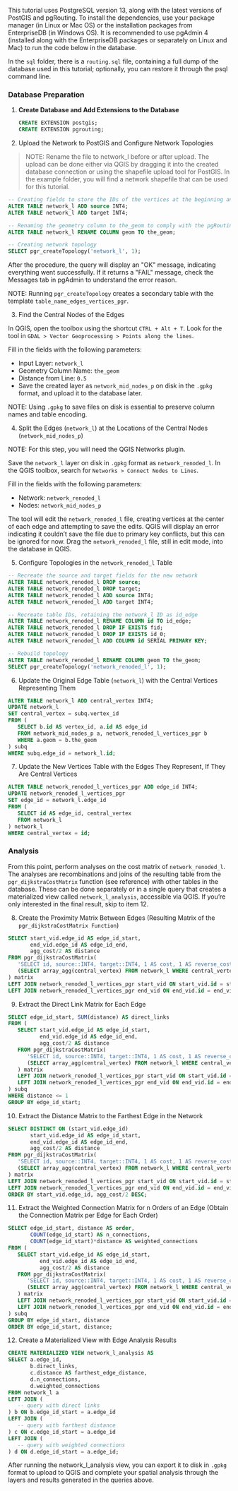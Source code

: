 This tutorial uses PostgreSQL version 13, along with the latest versions of PostGIS and pgRouting. To install the dependencies, use your package manager (in Linux or Mac OS) or the installation packages from EnterpriseDB (in Windows OS). It is recommended to use pgAdmin 4 (installed along with the EnterpriseDB packages or separately on Linux and Mac) to run the code below in the database.

In the `sql` folder, there is a `routing.sql` file, containing a full dump of the database used in this tutorial; optionally, you can restore it through the psql command line.

### Database Preparation

1. **Create Database and Add Extensions to the Database**

   ```sql
   CREATE EXTENSION postgis;
   CREATE EXTENSION pgrouting;
   ```
2. Upload the Network to PostGIS and Configure Network Topologies

> NOTE: Rename the file to network_l before or after upload. The upload can be done either via QGIS by dragging it into the created database connection or using the shapefile upload tool for PostGIS. In the example folder, you will find a network shapefile that can be used for this tutorial.

```sql
-- Creating fields to store the IDs of the vertices at the beginning and end of the edges
ALTER TABLE network_l ADD source INT4;
ALTER TABLE network_l ADD target INT4;

-- Renaming the geometry column to the_geom to comply with the pgRouting standard. This step is optional if the geometry column name is already 'the_geom'
ALTER TABLE network_l RENAME COLUMN geom TO the_geom;

-- Creating network topology
SELECT pgr_createTopology('network_l', 1);
```

After the procedure, the query will display an "OK" message, indicating everything went successfully. If it returns a "FAIL" message, check the Messages tab in pgAdmin to understand the error reason.

NOTE: Running `pgr_createTopology` creates a secondary table with the template `table_name_edges_vertices_pgr`.

3. Find the Central Nodes of the Edges

In QGIS, open the toolbox using the shortcut `CTRL + Alt + T`. Look for the tool in `GDAL > Vector Geoprocessing > Points along the lines`.

Fill in the fields with the following parameters:

- Input Layer: `network_l`
- Geometry Column Name: `the_geom`
- Distance from Line: `0.5`
- Save the created layer as `network_mid_nodes_p` on disk in the `.gpkg` format, and upload it to the database later.

NOTE: Using `.gpkg` to save files on disk is essential to preserve column names and table encoding.

4. Split the Edges (`network_l`) at the Locations of the Central Nodes (`network_mid_nodes_p`)

NOTE: For this step, you will need the QGIS Networks plugin.

Save the `network_l` layer on disk in `.gpkg` format as `network_renoded_l`. In the QGIS toolbox, search for `Networks > Connect Nodes to Lines`.

Fill in the fields with the following parameters:

- Network: `network_renoded_l`
- Nodes: `network_mid_nodes_p`

The tool will edit the `network_renoded_l` file, creating vertices at the center of each edge and attempting to save the edits. QGIS will display an error indicating it couldn’t save the file due to primary key conflicts, but this can be ignored for now. Drag the `network_renoded_l` file, still in edit mode, into the database in QGIS.

5. Configure Topologies in the `network_renoded_l` Table
``` sql
-- Recreate the source and target fields for the new network
ALTER TABLE network_renoded_l DROP source;
ALTER TABLE network_renoded_l DROP target;
ALTER TABLE network_renoded_l ADD source INT4;
ALTER TABLE network_renoded_l ADD target INT4;

-- Recreate table IDs, retaining the network_l ID as id_edge
ALTER TABLE network_renoded_l RENAME COLUMN id TO id_edge;
ALTER TABLE network_renoded_l DROP IF EXISTS fid;
ALTER TABLE network_renoded_l DROP IF EXISTS id_0;
ALTER TABLE network_renoded_l ADD COLUMN id SERIAL PRIMARY KEY;

-- Rebuild topology
ALTER TABLE network_renoded_l RENAME COLUMN geom TO the_geom;
SELECT pgr_createTopology('network_renoded_l', 1);
```

6. Update the Original Edge Table (`network_l`) with the Central Vertices Representing Them
```sql
ALTER TABLE network_l ADD central_vertex INT4;
UPDATE network_l
SET central_vertex = subq.vertex_id
FROM (
   SELECT b.id AS vertex_id, a.id AS edge_id
   FROM network_mid_nodes_p a, network_renoded_l_vertices_pgr b
   WHERE a.geom = b.the_geom
) subq
WHERE subq.edge_id = network_l.id;
```

7. Update the New Vertices Table with the Edges They Represent, If They Are Central Vertices
```sql
ALTER TABLE network_renoded_l_vertices_pgr ADD edge_id INT4;
UPDATE network_renoded_l_vertices_pgr
SET edge_id = network_l.edge_id
FROM (
   SELECT id AS edge_id, central_vertex
   FROM network_l
) network_l
WHERE central_vertex = id;
```

### Analysis

From this point, perform analyses on the cost matrix of `network_renoded_l`. The analyses are recombinations and joins of the resulting table from the `pgr_dijkstraCostMatrix` function (see reference) with other tables in the database. These can be done separately or in a single query that creates a materialized view called `network_l_analysis`, accessible via QGIS. If you’re only interested in the final result, skip to item 12.

8. Create the Proximity Matrix Between Edges (Resulting Matrix of the `pgr_dijkstraCostMatrix Function`)
```sql
SELECT start_vid.edge_id AS edge_id_start,
       end_vid.edge_id AS edge_id_end,
       agg_cost/2 AS distance
FROM pgr_dijkstraCostMatrix(
   'SELECT id, source::INT4, target::INT4, 1 AS cost, 1 AS reverse_cost FROM network_renoded_l',
   (SELECT array_agg(central_vertex) FROM network_l WHERE central_vertex IS NOT NULL)
) matrix
LEFT JOIN network_renoded_l_vertices_pgr start_vid ON start_vid.id = start_vid
LEFT JOIN network_renoded_l_vertices_pgr end_vid ON end_vid.id = end_vid;
```

9. Extract the Direct Link Matrix for Each Edge
```sql
SELECT edge_id_start, SUM(distance) AS direct_links
FROM (
   SELECT start_vid.edge_id AS edge_id_start,
          end_vid.edge_id AS edge_id_end,
          agg_cost/2 AS distance
   FROM pgr_dijkstraCostMatrix(
      'SELECT id, source::INT4, target::INT4, 1 AS cost, 1 AS reverse_cost FROM network_renoded_l',
      (SELECT array_agg(central_vertex) FROM network_l WHERE central_vertex IS NOT NULL)
   ) matrix
   LEFT JOIN network_renoded_l_vertices_pgr start_vid ON start_vid.id = start_vid
   LEFT JOIN network_renoded_l_vertices_pgr end_vid ON end_vid.id = end_vid
) subq
WHERE distance <= 1
GROUP BY edge_id_start;
```

10. Extract the Distance Matrix to the Farthest Edge in the Network
```sql
SELECT DISTINCT ON (start_vid.edge_id)
       start_vid.edge_id AS edge_id_start,
       end_vid.edge_id AS edge_id_end,
       agg_cost/2 AS distance
FROM pgr_dijkstraCostMatrix(
   'SELECT id, source::INT4, target::INT4, 1 AS cost, 1 AS reverse_cost FROM network_renoded_l',
   (SELECT array_agg(central_vertex) FROM network_l WHERE central_vertex IS NOT NULL)
) matrix
LEFT JOIN network_renoded_l_vertices_pgr start_vid ON start_vid.id = start_vid
LEFT JOIN network_renoded_l_vertices_pgr end_vid ON end_vid.id = end_vid
ORDER BY start_vid.edge_id, agg_cost/2 DESC;
```

11. Extract the Weighted Connection Matrix for n Orders of an Edge (Obtain the Connection Matrix per Edge for Each Order)
```sql
SELECT edge_id_start, distance AS order,
       COUNT(edge_id_start) AS n_connections,
       COUNT(edge_id_start)*distance AS weighted_connections
FROM (
   SELECT start_vid.edge_id AS edge_id_start,
          end_vid.edge_id AS edge_id_end,
          agg_cost/2 AS distance
   FROM pgr_dijkstraCostMatrix(
      'SELECT id, source::INT4, target::INT4, 1 AS cost, 1 AS reverse_cost FROM network_renoded_l',
      (SELECT array_agg(central_vertex) FROM network_l WHERE central_vertex IS NOT NULL)
   ) matrix
   LEFT JOIN network_renoded_l_vertices_pgr start_vid ON start_vid.id = start_vid
   LEFT JOIN network_renoded_l_vertices_pgr end_vid ON end_vid.id = end_vid
) subq
GROUP BY edge_id_start, distance
ORDER BY edge_id_start, distance;
```

12. Create a Materialized View with Edge Analysis Results
```sql
CREATE MATERIALIZED VIEW network_l_analysis AS
SELECT a.edge_id,
       b.direct_links,
       c.distance AS farthest_edge_distance,
       d.n_connections,
       d.weighted_connections
FROM network_l a
LEFT JOIN (
   -- query with direct links
) b ON b.edge_id_start = a.edge_id
LEFT JOIN (
   -- query with farthest distance
) c ON c.edge_id_start = a.edge_id
LEFT JOIN (
   -- query with weighted connections
) d ON d.edge_id_start = a.edge_id;
```

After running the network_l_analysis view, you can export it to disk in `.gpkg` format to upload to QGIS and complete your spatial analysis through the layers and results generated in the queries above.
